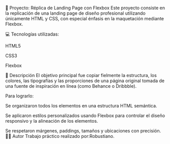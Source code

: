 🎯 Proyecto: Réplica de Landing Page con Flexbox
Este proyecto consiste en la replicación de una landing page de diseño profesional utilizando únicamente HTML y CSS, con especial énfasis en la maquetación mediante Flexbox.

💻 Tecnologías utilizadas:

HTML5

CSS3

Flexbox

📌 Descripción
El objetivo principal fue copiar fielmente la estructura, los colores, las tipografías y las proporciones de una página original tomada de una fuente de inspiración en línea (como Behance o Dribbble).

Para lograrlo:

Se organizaron todos los elementos en una estructura HTML semántica.

Se aplicaron estilos personalizados usando Flexbox para controlar el diseño responsivo y la alineación de los elementos.

Se respetaron márgenes, paddings, tamaños y ubicaciones con precisión.
👨‍💻 Autor
Trabajo práctico realizado por:Robustiano.
